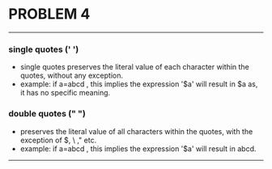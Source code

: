 # PROBLEM 4
---
### single quotes (' ')
- single quotes preserves the literal value of each character within the quotes, without any exception.
- example: if a=abcd  , this implies the expression '$a' will result in $a as, it has no specific meaning.

### double quotes (" ")
- preserves the literal value of all characters within the quotes, with the exception of $, \ ," etc.
- example: if a=abcd  , this implies the expression '$a' will result in abcd.
---
